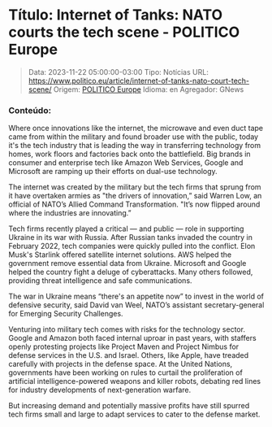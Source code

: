 # Título: Internet of Tanks: NATO courts the tech scene - POLITICO Europe

>Data: 2023-11-22 05:00:00-03:00
>Tipo: Notícias
>URL: https://www.politico.eu/article/internet-of-tanks-nato-court-tech-scene/
>Origem: [POLITICO Europe](https://www.politico.eu)
>Idioma: en
>Agregador: GNews

### Conteúdo:

Where once innovations like the internet, the microwave and even duct tape came from within the military and found broader use with the public, today it's the tech industry that is leading the way in transferring technology from homes, work floors and factories back onto the battlefield. Big brands in consumer and enterprise tech like Amazon Web Services, Google and Microsoft are ramping up their efforts on dual-use technology.

The internet was created by the military but the tech firms that sprung from it have overtaken armies as "the drivers of innovation,” said Warren Low, an official of NATO’s Allied Command Transformation. "It’s now flipped around where the industries are innovating.”

Tech firms recently played a critical — and public — role in supporting Ukraine in its war with Russia. After Russian tanks invaded the country in February 2022, tech companies were quickly pulled into the conflict. Elon Musk's Starlink offered satellite internet solutions. AWS helped the government remove essential data from Ukraine. Microsoft and Google helped the country fight a deluge of cyberattacks. Many others followed, providing threat intelligence and safe communications.

The war in Ukraine means “there's an appetite now” to invest in the world of defensive security, said David van Weel, NATO’s assistant secretary-general for Emerging Security Challenges.

Venturing into military tech comes with risks for the technology sector. Google and Amazon both faced internal uproar in past years, with staffers openly protesting projects like Project Maven and Project Nimbus for defense services in the U.S. and Israel. Others, like Apple, have treaded carefully with projects in the defense space. At the United Nations, governments have been working on rules to curtail the proliferation of artificial intelligence-powered weapons and killer robots, debating red lines for industry developments of next-generation warfare.

But increasing demand and potentially massive profits have still spurred tech firms small and large to adapt services to cater to the defense market.
